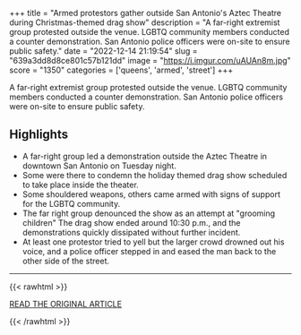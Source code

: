 +++
title = "Armed protestors gather outside San Antonio's Aztec Theatre during Christmas-themed drag show"
description = "A far-right extremist group protested outside the venue. LGBTQ community members conducted a counter demonstration. San Antonio police officers were on-site to ensure public safety."
date = "2022-12-14 21:19:54"
slug = "639a3dd8d8ce801c57b121dd"
image = "https://i.imgur.com/uAUAn8m.jpg"
score = "1350"
categories = ['queens', 'armed', 'street']
+++

A far-right extremist group protested outside the venue. LGBTQ community members conducted a counter demonstration. San Antonio police officers were on-site to ensure public safety.

## Highlights

- A far-right group led a demonstration outside the Aztec Theatre in downtown San Antonio on Tuesday night.
- Some were there to condemn the holiday themed drag show scheduled to take place inside the theater.
- Some shouldered weapons, others came armed with signs of support for the LGBTQ community.
- The far right group denounced the show as an attempt at "grooming children" The drag show ended around 10:30 p.m., and the demonstrations quickly dissipated without further incident.
- At least one protestor tried to yell but the larger crowd drowned out his voice, and a police officer stepped in and eased the man back to the other side of the street.

---

{{< rawhtml >}}
  <p class="article-category">
    <a target="_blank" href="https://www.tpr.org/news/2022-12-13/armed-protestors-expected-outside-san-antonios-aztec-theatre-during-christmas-themed-drag-show">READ THE ORIGINAL ARTICLE</a>
  </p>
{{< /rawhtml >}}

